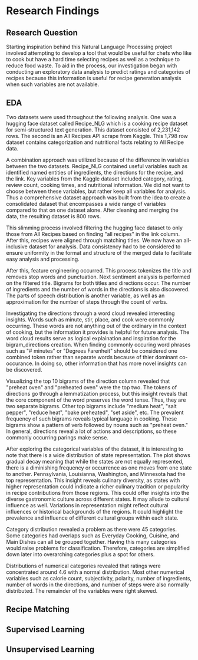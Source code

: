 # Research Findings

## Research Question
Starting inspiration behind this Natural Language Processing project involved attempting to develop a tool that would be useful for chefs who like to cook but have a hard time selecting recipes as well as a technique to reduce food waste. To aid in the process, our investigation began with conducting an exploratory data analysis to predict ratings and categories of recipes because this information is useful for recipe generation analysis when such variables are not available. 

## EDA
Two datasets were used throughout the following analysis. One was a hugging face dataset called Recipe_NLG which is a cooking recipe dataset for semi-structured text generation. This dataset consisted of 2,231,142 rows. The second is an All Recipes API scrape from Kaggle. This 1,798 row dataset contains categorization and nutritional facts relating to All Recipe data. 

A combination approach was utilized because of the difference in variables between the two datasets. Recipe_NLG contained useful variables such as identified named entities of ingredients, the directions for the recipe, and the link. Key variables from the Kaggle dataset included category, rating, review count, cooking times, and nutritional information. 
We did not want to choose between these variables, but rather keep all variables for analysis. Thus a comprehensive dataset approach was built from the idea to create a consolidated dataset that encompasses a wide range of variables compared to that on one dataset alone. After cleaning and merging the data, the resulting dataset is 800 rows. 

This slimming process involved filtering the hugging face dataset to only those from All Recipes based on finding "all recipes" in the link column. After this, recipes were aligned through matching titles. We now have an all-inclusive dataset for analysis. Data consistency had to be considered to ensure uniformity in the format and structure of the merged data to facilitate easy analysis and processing.  

After this, feature engineering occurred. This process tokenizes the title and removes stop words and punctuation. Next sentiment analysis is performed on the filtered title. Bigrams for both titles and directions occur. The number of ingredients and the number of words in the directions is also discovered. The parts of speech distribution is another variable, as well as an approximation for the number of steps through the count of verbs. 

Investigating the directions through a word cloud revealed interesting insights. Words such as minute, stir, place, and cook were commonly occurring. These words are not anything out of the ordinary in the context of cooking, but the information it provides is helpful for future analysis. The word cloud results serve as logical explaination and inspiration for the bigram_directions creation. When finding commonly occuring word phrases such as "# minutes" or "Degrees Farenheit" should be considered one combined token rather than separate words because of thier dominant co-occurance. In doing so, other information that has more novel insights can be discovered. 

Visualizing the top 10 bigrams of the direction column revealed that "preheat oven" and "preheated oven" were the top two. The tokens of directions go through a lemmatization process, but this insight reveals that the core component of the word preserves the word tense. Thus, they are two separate bigrams. Other top bigrams include "medium heat", "salt pepper", "reduce heat", "bake preheated", "set aside", etc. The prevalent frequency of such bigrams reveals typical language in cooking. These bigrams show a pattern of verb followed by nouns such as "preheat oven." In general, directions reveal a lot of actions and descriptions, so these commonly occurring parings make sense.

After exploring the categorical variables of the dataset, it is interesting to note that there is a wide distribution of state representation. The plot shows gradual decay meaning that while the states are not equally represented, there is a diminishing frequency or occurrence as one moves from one state to another. Pennsylvania, Louisianna, Washington, and Minnesota had the top representation. This insight reveals culinary diversity, as states with higher representation could indicate a richer culinary tradition or popularity in recipe contributions from those regions. This could offer insights into the diverse gastronomic culture across different states. It may allude to cultural influence as well. Variations in representation might reflect cultural influences or historical backgrounds of the regions. It could highlight the prevalence and influence of different cultural groups within each state.

Category distribution revealed a problem as there were 45 categories. Some categories had overlaps such as Everyday Cooking, Cuisine, and Main Dishes can all be grouped together. Having this many categories would raise problems for classification. Therefore, categories are simplified down later into overarching categories plus a spot for others. 

Distributions of numerical categories revealed that ratings were concentrated around 4.6 with a normal distribution. Most other numerical variables such as calorie count, subjectivity, polarity, number of ingredients, number of words in the directions, and number of steps were also normally distributed. The remainder of the variables were right skewed. 

## Recipe Matching

## Supervised Learning

## Unsupervised Learning
